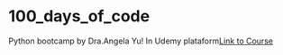 # 100_days_of_code
Python bootcamp by Dra.Angela Yu! In Udemy plataform[Link to Course](https://www.udemy.com/course/100-days-of-code)
